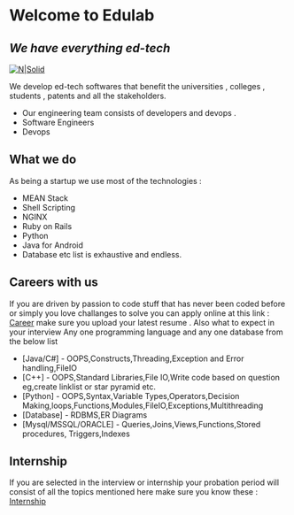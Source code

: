 # Welcome to Edulab
## _We have everything ed-tech_

[![N|Solid](https://edulab.in/wp-content/uploads/2021/04/cropped-cropped-cropped-Edulab-logo-transparent-e1617278406876.png)](https://edulab.in)



We develop ed-tech softwares that benefit the universities , colleges , students , patents and all the stakeholders.

- Our engineering team consists of developers and devops .
- Software Engineers
- Devops


## What we do
As being a startup we use most of the technologies :
- MEAN Stack 
- Shell Scripting
- NGINX
- Ruby on Rails
- Python
- Java for Android
- Database etc list is exhaustive and endless.


## Careers with us

If you are driven by passion to code stuff that has never been coded before or simply you love challanges to solve you can apply online at this link : [Career](https://edulab.in/career/)
make sure you upload your latest resume . Also what to expect in your interview 
Any one programming language and any one database from the below list

- [Java/C#] - OOPS,Constructs,Threading,Exception and Error handling,FileIO
- [C++] - OOPS,Standard Libraries,File IO,Write code based on question eg,create linklist or star pyramid etc. 
- [Python] - OOPS,Syntax,Variable Types,Operators,Decision Making,loops,Functions,Modules,FileIO,Exceptions,Multithreading
- [Database] - RDBMS,ER Diagrams
- [Mysql/MSSQL/ORACLE] - Queries,Joins,Views,Functions,Stored procedures, Triggers,Indexes




## Internship
If you are selected in the interview or internship your probation period will consist of all the topics mentioned here make sure you know these : 
 [Internship](https://worldfellow.github.io/Internship/) 
